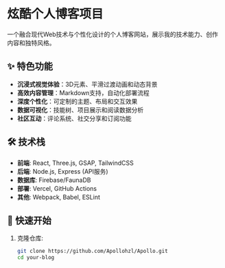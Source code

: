 # 炫酷个人博客项目

<!--![项目预览](preview.gif)-->

一个融合现代Web技术与个性化设计的个人博客网站，展示我的技术能力、创作内容和独特风格。

## ✨ 特色功能

- **沉浸式视觉体验**：3D元素、平滑过渡动画和动态背景
- **高效内容管理**：Markdown支持，自动化部署流程
- **深度个性化**：可定制的主题、布局和交互效果
- **数据可视化**：技能树、项目展示和阅读数据分析
- **社区互动**：评论系统、社交分享和订阅功能

## 🛠 技术栈

- **前端**: React, Three.js, GSAP, TailwindCSS
- **后端**: Node.js, Express (API服务)
- **数据库**: Firebase/FaunaDB
- **部署**: Vercel, GitHub Actions
- **其他**: Webpack, Babel, ESLint

## 🚀 快速开始

1. 克隆仓库:
   ```bash
   git clone https://github.com/Apollohzl/Apollo.git
   cd your-blog